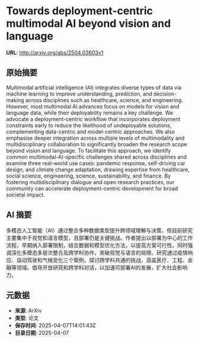 # Towards deployment-centric multimodal AI beyond vision and language

**URL**: http://arxiv.org/abs/2504.03603v1

## 原始摘要

Multimodal artificial intelligence (AI) integrates diverse types of data via
machine learning to improve understanding, prediction, and decision-making
across disciplines such as healthcare, science, and engineering. However, most
multimodal AI advances focus on models for vision and language data, while
their deployability remains a key challenge. We advocate a deployment-centric
workflow that incorporates deployment constraints early to reduce the
likelihood of undeployable solutions, complementing data-centric and
model-centric approaches. We also emphasise deeper integration across multiple
levels of multimodality and multidisciplinary collaboration to significantly
broaden the research scope beyond vision and language. To facilitate this
approach, we identify common multimodal-AI-specific challenges shared across
disciplines and examine three real-world use cases: pandemic response,
self-driving car design, and climate change adaptation, drawing expertise from
healthcare, social science, engineering, science, sustainability, and finance.
By fostering multidisciplinary dialogue and open research practices, our
community can accelerate deployment-centric development for broad societal
impact.


## AI 摘要

多模态人工智能（AI）通过整合多种数据类型提升跨领域理解与决策，但目前研究主要集中于视觉和语言模型，且部署仍是关键挑战。作者提出以部署为中心的工作流程，早期纳入部署限制，结合数据和模型优化方法，以提高方案可行性。同时强调深化多模态多层次整合及跨学科协作，突破视觉与语言的局限。研究通过疫情响应、自动驾驶和气候变化三个案例，探讨跨学科共通的挑战，涵盖医疗、工程、金融等领域。倡导开放研究和跨学科对话，以加速可部署AI的发展，扩大社会影响力。

## 元数据

- **来源**: ArXiv
- **类型**: 论文
- **保存时间**: 2025-04-07T14:01:43Z
- **目录日期**: 2025-04-07
